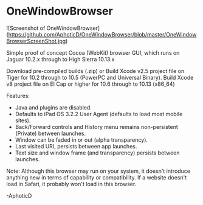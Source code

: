 # OneWindowBrowser

![Screenshot of OneWindowBrowser]
(https://github.com/AphoticD/OneWindowBrowser/blob/master/OneWindowBrowserScreenShot.jpg)

Simple proof of concept Cocoa (WebKit) browser GUI, which runs on Jaguar 10.2.x through to High Sierra 10.13.x

Download pre-compiled builds (.zip) or
    Build Xcode v2.5 project file on Tiger for 10.2 through to 10.5 (PowerPC and Universal Binary).
    Build Xcode v8 project file on El Cap or higher for 10.6 through to 10.13 (x86_64)

Features:
  * Java and plugins are disabled.
  * Defaults to iPad OS 3.2.2 User Agent (defaults to load most mobile sites).
  * Back/Forward controls and History menu remains non-persistent (Private) between launches.
  * Window can be faded in or out (alpha transparency).
  * Last visited URL persists between app launches.
  * Text size and window frame (and transparency) persists between launches.
 
Note: Although this browser may run on your system, it doesn't introduce anything new in terms of capability or compatibility. If a website doesn't load in Safari, it probably won't load in this browser.

-AphoticD
